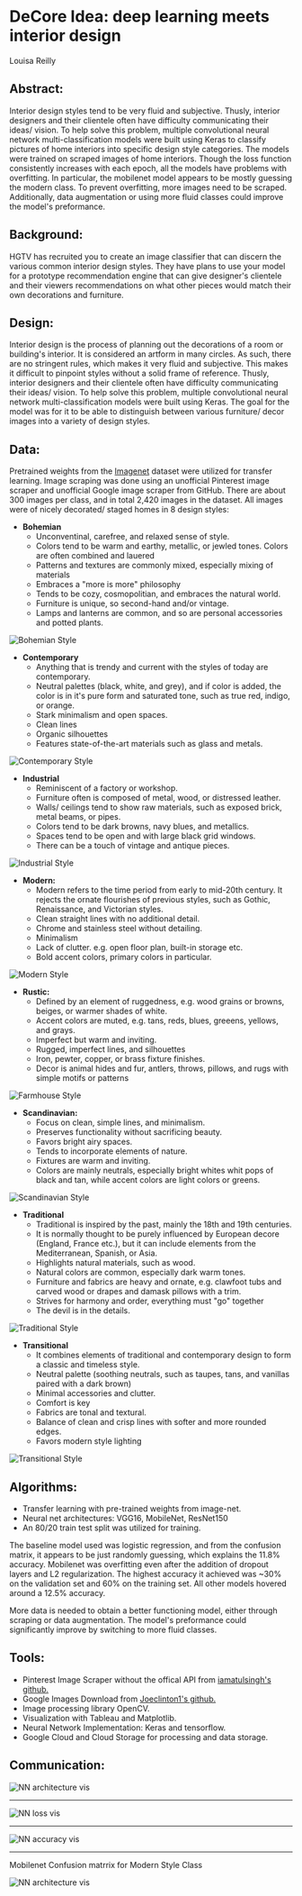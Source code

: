 # DeCore Idea: deep learning meets interior design
Louisa Reilly

## Abstract:
Interior design styles tend to be very fluid and subjective. Thusly, interior designers and their clientele often have difficulty communicating their ideas/ vision. To help solve this problem, multiple convolutional neural network multi-classification models were built using Keras to classify pictures of home interiors into specific design style categories. The models were trained on scraped images of home interiors. Though the loss function consistently increases with each epoch, all the models have problems with overfitting. In particular, the mobilenet model appears to be mostly guessing the modern class. To prevent overfitting, more images need to be scraped. Additionally, data augmentation or using more fluid classes could improve the model's preformance.


## Background:
HGTV has recruited you to create an image classifier that can discern the various common interior design styles. They have plans to use your model for a prototype recommendation engine that can give designer's clientele and their viewers recommendations on what other pieces would match their own decorations and furniture. 

## Design:
Interior design is the process of planning out the decorations of a room or building's interior. It is considered an artform in many circles. As such, there are no stringent rules, which makes it very fluid and subjective. This makes it difficult to pinpoint styles without a solid frame of reference. Thusly, interior designers and their clientele often have difficulty communicating their ideas/ vision. To help solve this problem, multiple convolutional neural network multi-classification models were built using Keras. The goal for the model was for it to be able to distinguish between various furniture/ decor images into a variety of design styles.

## Data: 
Pretrained weights from the [Imagenet](https://image-net.org/) dataset were utilized for transfer learning. Image scraping was done using an unofficial Pinterest image scraper and unofficial Google image scraper from GitHub. There are about 300 images per class, and in total 2,420 images in the dataset. All images were of nicely decorated/ staged homes in 8 design styles:
- **Bohemian**
    - Unconventinal, carefree, and relaxed sense of style.
    - Colors tend to be warm and earthy, metallic, or jewled tones. Colors are often combined and lauered
    - Patterns and textures are commonly mixed, especially mixing of materials
    - Embraces a "more is more" philosophy
    - Tends to be cozy, cosmopolitian, and embraces the natural world.
    - Furniture is unique, so second-hand and/or vintage.
    - Lamps and lanterns are common, and so are personal accessories and potted plants.

![Bohemian Style](images/bohemian_eg.jpeg)
    
- **Contemporary**
    - Anything that is trendy and current with the styles of today are contemporary.
    - Neutral palettes (black, white, and grey), and if color is added, the color is in it's pure form and saturated tone, such as true red, indigo, or orange.
    - Stark minimalism and open spaces.
    - Clean lines
    - Organic silhouettes
    - Features state-of-the-art materials such as glass and metals.

![Contemporary Style](images/contemporary_eg.jpeg)

- **Industrial**
    - Reminiscent of a factory or workshop.
    - Furniture often is composed of metal, wood, or distressed leather.
    - Walls/ ceilings tend to show raw materials, such as exposed brick, metal beams, or pipes.
    - Colors tend to be dark browns, navy blues, and metallics.
    - Spaces tend to be open and with large black grid windows.
    - There can be a touch of vintage and antique pieces. 

![Industrial Style](images/industrial_eg.jpeg)

- **Modern:**
    - Modern refers to the time period from early to mid-20th century. It rejects the ornate flourishes of previous styles, such as Gothic, Renaissance, and Victorian styles.
    - Clean straight lines with no additional detail.
    - Chrome and stainless steel without detailing.
    - Minimalism
    - Lack of clutter. e.g. open floor plan, built-in storage etc.
    - Bold accent colors, primary colors in particular.

![Modern Style](images/modern_eg.jpeg)    

- **Rustic:**
    - Defined by an element of ruggedness, e.g. wood grains or browns, beiges, or warmer shades of white.
    - Accent colors are muted, e.g. tans, reds, blues, greeens, yellows, and grays.
    - Imperfect but warm and inviting.
    - Rugged, imperfect lines, and silhouettes
    - Iron, pewter, copper, or brass fixture finishes.
    - Decor is animal hides and fur, antlers, throws, pillows, and rugs with simple motifs or patterns

![Farmhouse Style](images/farmhouse_eg.jpeg)

- **Scandinavian:**
    - Focus on clean, simple lines, and minimalism.
    - Preserves functionality without sacrificing beauty.
    - Favors bright airy spaces.
    - Tends to incorporate elements of nature.
    - Fixtures are warm and inviting.
    - Colors are mainly neutrals, especially bright whites whit pops of black and tan, while accent colors are light colors or greens.
    
![Scandinavian Style](images/scandinavian_eg.jpeg)

- **Traditional**
    - Traditional is inspired by the past, mainly the 18th and 19th centuries. 
    - It is normally thought to be purely influenced by European decore (England, France etc.), but it can include elements from the Mediterranean, Spanish, or Asia. 
    - Highlights natural materials, such as wood.
    - Natural colors are common, especially dark warm tones.
    - Furniture and fabrics are heavy and ornate, e.g. clawfoot tubs and carved wood or drapes and damask pillows with a trim. 
    - Strives for harmony and order, everything must "go" together
    - The devil is in the details. 

![Traditional Style](images/traditional_eg.jpeg)

- **Transitional**
    - It combines elements of traditional and contemporary design to form a  classic and timeless style. 
    - Neutral palette (soothing neutrals, such as taupes, tans, and vanillas paired with a dark brown)
    - Minimal accessories and clutter.
    - Comfort is key
    - Fabrics are tonal and textural.
    - Balance of clean and crisp lines with softer and more rounded edges.
    - Favors modern style lighting

![Transitional Style](images/transitional_eg.jpeg)

## Algorithms:
   - Transfer learning with pre-trained weights from image-net.
   - Neural net architectures: VGG16, MobileNet, ResNet150
   - An 80/20 train test split was utilized for training.

The baseline model used was logistic regression, and from the confusion matrix, it appears to be just randomly guessing, which explains the 11.8% accuracy. Mobilenet was overfitting even after the addition of dropout layers and L2 regularization. The highest accuracy it achieved was ~30% on the validation set and 60% on the training set. All other models hovered around a 12.5% accuracy. 

More data is needed to obtain a better functioning model, either through scraping or data augmentation. The model's preformance could significantly improve by switching to more fluid classes.  

## Tools:
   - Pinterest Image Scraper without the offical API from [iamatulsingh's github.](https://github.com/iamatulsingh/pinterest-image-scrap)
   - Google Images Download from [Joeclinton1's github.](https://github.com/Joeclinton1/google-images-download)
   - Image processing library OpenCV.
   - Visualization with Tableau and Matplotlib.
   - Neural Network Implementation: Keras and tensorflow.
   - Google Cloud and Cloud Storage for processing and data storage.

## Communication:

![NN architecture vis](images/output.png)

----
![NN loss vis](images/mobilenet_loss.png)

----
![NN accuracy vis](images/mobilenet_accuracy.png)

----
Mobilenet Confusion matrrix for Modern Style Class

![NN architecture vis](images/mobilenet_cm.png)


